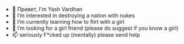 - 👋 Привет, I'm Yash Vardhan
- 👀 I’m interested in destroying a nation with nukes
- 🌱 I’m currently learning how to flirt with a girl
- 💞️ I’m looking for a girl friend (please do suggest if you know a girl)
- 📫 seriously F*cked up (mentally) please send help

